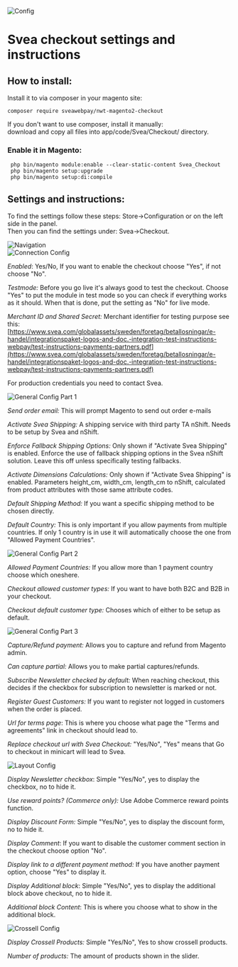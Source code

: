 ![Config](docs/svealogo.png "Svea Logo")
# Svea checkout settings and instructions
## How to install:
Install it to via composer in your magento site:   
```
composer require sveawebpay/nwt-magento2-checkout
```

If you don't want to use composer, install it manually:  
download and copy all files into app/code/Svea/Checkout/ directory.   
### Enable it in Magento:
` php bin/magento module:enable --clear-static-content Svea_Checkout`   
` php bin/magento setup:upgrade`   
` php bin/magento setup:di:compile`
## Settings and instructions:
To find the settings follow these steps: Store->Configuration or on the left side in the panel.  
Then you can find the settings under: Svea->Checkout.  

![Navigation](docs/navigation.png "Navigation")  
![Connection Config](docs/config-connection.png "Connection Config")

*Enabled*:  Yes/No, If you want to enable the checkout choose "Yes", if not choose "No".

*Testmode:*  Before you go live it's always good to test the checkout. Choose "Yes" to put the module in test mode so you can check if everything works as it should. When that is done, put the setting as "No" for live mode.

*Merchant ID and Shared Secret:* Merchant identifier for testing purpose see this:  
[https://www.svea.com/globalassets/sweden/foretag/betallosningar/e-handel/integrationspaket-logos-and-doc.-integration-test-instructions-webpay/test-instructions-payments-partners.pdf](https://www.svea.com/globalassets/sweden/foretag/betallosningar/e-handel/integrationspaket-logos-and-doc.-integration-test-instructions-webpay/test-instructions-payments-partners.pdf)  

For production credentials you need to contact Svea.

![General Config Part 1](docs/config-general1.png)

*Send order email:* This will prompt Magento to send out order e-mails

*Activate Svea Shipping:* A shipping service with third party TA nShift. Needs to be setup by Svea and nShift.

*Enforce Fallback Shipping Options:* Only shown if "Activate Svea Shipping" is enabled. Enforce the use of fallback shipping options in the Svea nShift solution. Leave this off unless specifically testing fallbacks.

*Activate Dimensions Calculations:* Only shown if "Activate Svea Shipping" is enabled. Parameters height_cm, width_cm, length_cm to nShift, calculated from product attributes with those same attribute codes.

*Default Shipping Method:* If you want a specific shipping method to be chosen directly.

*Default Country:* This is only important if you allow payments from multiple countries. If only 1 country is in use it will automatically choose the one from "Allowed Payment Countries".

![General Config Part 2](docs/config-general2.png)

*Allowed Payment Countries:* If you allow more than 1 payment country choose which oneshere.

*Checkout allowed customer types:* If you want to have both B2C and B2B in your checkout.

*Checkout default customer type:* Chooses which of either to be setup as default.

![General Config Part 3](docs/config-general3.png)

*Capture/Refund payment:* Allows you to capture and refund from Magento admin.

*Can capture partial:* Allows you to make partial captures/refunds.

*Subscribe Newsletter checked by default:* When reaching checkout, this decides if the checkbox for subscription to newsletter is marked or not.

*Register Guest Customers:* If you want to register not logged in customers when the order is placed.

*Url for terms page*: This is where you choose what page the "Terms and agreements" link in checkout should lead to.

*Replace checkout url with Svea Checkout:* "Yes/No", "Yes" means that Go to checkout in minicart will lead to Svea.

![Layout Config](docs/config-layout.png "Layout Config")

*Display Newsletter checkbox*: Simple "Yes/No", yes to display the checkbox, no to hide it.

*Use reward points? (Commerce only):* Use Adobe Commerce reward points function.

*Display Discount Form:* Simple "Yes/No", yes to display the discount form, no to hide it.

*Display Comment*: If you want to disable the customer comment section in the checkout choose option "No".

*Display link to a different payment method:* If you have another payment option, choose "Yes" to display it.

*Display Additional block*: Simple "Yes/No", yes to display the additional block above checkout, no to hide it.

*Additional block Content*: This is where you choose what to show in the additional block.

![Crossell Config](docs/config-crossell.png "Crossell Config")

*Display Crossell Products:* Simple "Yes/No", Yes to show crossell products.

*Number of products:* The amount of products shown in the slider.
